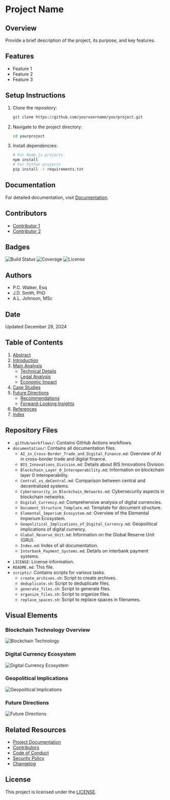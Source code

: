 # Project Name

## Overview
Provide a brief description of the project, its purpose, and key features.

## Features
- Feature 1
- Feature 2
- Feature 3

## Setup Instructions
1. Clone the repository:
    ```bash
    git clone https://github.com/yourusername/yourproject.git
    ```
2. Navigate to the project directory:
    ```bash
    cd yourproject
    ```
3. Install dependencies:
    ```bash
    # For Node.js projects
    npm install
    # For Python projects
    pip install -r requirements.txt
    ```

## Documentation
For detailed documentation, visit [Documentation](docs/).

## Contributors
- [Contributor 1](https://github.com/contributor1)
- [Contributor 2](https://github.com/contributor2)

## Badges
![Build Status](https://img.shields.io/github/actions/workflow/status/yourusername/WMA/CI.yml)
![Coverage](https://img.shields.io/codecov/c/github/yourusername/WMA)
![License](https://img.shields.io/github/license/yourusername/WMA)

## Authors
- P.C. Walker, Esq
- J.D. Smith, PhD
- A.L. Johnson, MSc

## Date
Updated December 29, 2024

## Table of Contents
1. [Abstract](documentation/Abstract.md)
2. [Introduction](README.md)
3. [Main Analysis](documentation/Main_Analysis.md)
    - [Technical Details](documentation/Technical_Details.md)
    - [Legal Analysis](documentation/Legal_Analysis.md)
    - [Economic Impact](documentation/Economic_Impact.md)
4. [Case Studies](documentation/Case_Studies.md)
5. [Future Directions](documentation/Future_Directions.md)
    - [Recommendations](documentation/Recommendations.md)
    - [Forward-Looking Insights](documentation/Forward_Looking_Insights.md)
6. [References](documentation/References.md)
7. [Index](documentation/Index.md)

## Repository Files
- `.github/workflows/`: Contains GitHub Actions workflows.
- `documentation/`: Contains all documentation files.
    - `AI_in_Cross-Border_Trade_and_Digital_Finance.md`: Overview of AI in cross-border trade and digital finance.
    - `BIS_Innovations_Division.md`: Details about BIS Innovations Division.
    - `Blockchain_Layer_0_Interoperability.md`: Information on blockchain layer 0 interoperability.
    - `Central_vs_deCentral.md`: Comparison between central and decentralized systems.
    - `Cybersecurity_in_Blockchain_Networks.md`: Cybersecurity aspects in blockchain networks.
    - `Digital_Currency.md`: Comprehensive analysis of digital currencies.
    - `Document_Structure_Template.md`: Template for document structure.
    - `Elemental_Imperium_Ecosystem.md`: Overview of the Elemental Imperium Ecosystem.
    - `Geopolitical_Implications_of_Digital_Currency.md`: Geopolitical implications of digital currency.
    - `Global_Reserve_Unit.md`: Information on the Global Reserve Unit (GRU).
    - `Index.md`: Index of all documentation.
    - `Interbank_Payment_Systems.md`: Details on interbank payment systems.
- `LICENSE`: License information.
- `README.md`: This file.
- `scripts/`: Contains scripts for various tasks.
    - `create_archives.sh`: Script to create archives.
    - `deduplicate.sh`: Script to deduplicate files.
    - `generate_files.sh`: Script to generate files.
    - `organize_files.sh`: Script to organize files.
    - `replace_spaces.sh`: Script to replace spaces in filenames.

## Visual Elements

### Blockchain Technology Overview
![Blockchain Technology](https://example.com/blockchain_overview.png)

### Digital Currency Ecosystem
![Digital Currency Ecosystem](https://example.com/digital_currency_ecosystem.png)

### Geopolitical Implications
![Geopolitical Implications](https://example.com/geopolitical_implications.png)

### Future Directions
![Future Directions](https://example.com/future_directions.png)

## Related Resources
- [Project Documentation](documentation/)
- [Contributors](CONTRIBUTING.md)
- [Code of Conduct](CODE_OF_CONDUCT.md)
- [Security Policy](SECURITY.md)
- [Changelog](CHANGELOG.md)

## License
This project is licensed under the [LICENSE](LICENSE).
